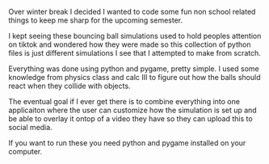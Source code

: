 Over winter break I decided I wanted to code some fun non school related things to keep me sharp for the upcoming semester. 

I kept seeing these bouncing ball simulations used to hold peoples attention on tiktok and wondered how they were made so this collection of python files is just different simulations I see that I attempted to make from scratch. 

Everything was done using python and pygame, pretty simple. I used some knowledge from physics class and calc III to figure out how the balls should react when they collide with objects. 

The eventual goal if I ever get there is to combine everything into one applicaiton where the user can customize how the simulation is set up and be able to overlay it ontop of a video they have so they can upload this to social media. 

If you want to run these you need python and pygame installed on your computer.
